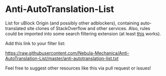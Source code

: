 # Anti-AutoTranslation-List
List for uBlock Origin (and possibly other adblockers), containing auto-translated site clones of StackOverflow and other services. Also, rules could be imported into some search filtering extension (at least [this](https://addons.mozilla.org/ru/firefox/addon/personal-blocklist/) works).

Add this link to your filter list:

<https://raw.githubusercontent.com/Nebula-Mechanica/Anti-AutoTranslation-List/master/anti-autotranslation-list.txt>

Feel free to suggest other resources like this via pull request or issues!

